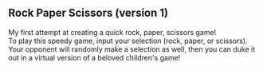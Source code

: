 ## Rock Paper Scissors (version 1)
<p>My first attempt at creating a quick rock, paper, scissors game!<br>
  To play this speedy game, input your selection (rock, paper, or scissors). <br>
  Your opponent will randomly make a selection as well, then you can duke it out in a virtual version of a beloved children's game!<p>
